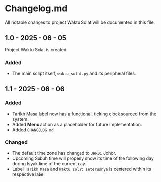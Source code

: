 # Changelog.md
All notable changes to project Waktu Solat will be documented in this file.
## 1.0 - 2025 - 06 - 05
Project Waktu Solat is created
### Added
- The main script itself, ```waktu_solat.py``` and its peripheral files.

## 1.1 - 2025 - 06 - 06
### Added
- Tarikh Masa label now has a functional, ticking clock sourced from the system.
- Added <b>Menu</b> action as a placeholder for future implementation.
- Added ```CHANGELOG.md```
### Changed
- The default time zone has changed to ```JHR01``` Johor.
- Upcoming Subuh time will properly show its time of the following day during Isyak time of the current day.
- Label ```Tarikh Masa``` and ```Waktu solat seterusnya``` is centered within its respective label
